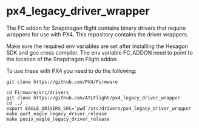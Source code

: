 # px4_legacy_driver_wrapper

The FC addon for Snapdragon flight contains binary drivers that require wrappers for use with PX4.
This repository contains the driver wrappers.

Make sure the required env variables are set after installing the Hexagon SDK and gcc cross compiler.
The env variable FC_ADDON need to point to the location of the Snapdragon Flight addon.

To use these with PX4 you need to do the following:

```
git clone https://github.com/PX4/Firmware

cd Firmware/src/drivers
git clone https://github.com/ATLFlight/px4_legacy_driver_wrapper
cd ../..
export EAGLE_DRIVERS_SRC=`pwd`/src/drivers/px4_legacy_driver_wrapper
make qurt_eagle_legacy_driver_release
make posix_eagle_legacy_driver_release
```
